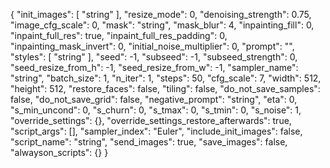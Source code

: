 {
  "init_images": [
    "string"
  ],
  "resize_mode": 0,
  "denoising_strength": 0.75,
  "image_cfg_scale": 0,
  "mask": "string",
  "mask_blur": 4,
  "inpainting_fill": 0,
  "inpaint_full_res": true,
  "inpaint_full_res_padding": 0,
  "inpainting_mask_invert": 0,
  "initial_noise_multiplier": 0,
  "prompt": "",
  "styles": [
    "string"
  ],
  "seed": -1,
  "subseed": -1,
  "subseed_strength": 0,
  "seed_resize_from_h": -1,
  "seed_resize_from_w": -1,
  "sampler_name": "string",
  "batch_size": 1,
  "n_iter": 1,
  "steps": 50,
  "cfg_scale": 7,
  "width": 512,
  "height": 512,
  "restore_faces": false,
  "tiling": false,
  "do_not_save_samples": false,
  "do_not_save_grid": false,
  "negative_prompt": "string",
  "eta": 0,
  "s_min_uncond": 0,
  "s_churn": 0,
  "s_tmax": 0,
  "s_tmin": 0,
  "s_noise": 1,
  "override_settings": {},
  "override_settings_restore_afterwards": true,
  "script_args": [],
  "sampler_index": "Euler",
  "include_init_images": false,
  "script_name": "string",
  "send_images": true,
  "save_images": false,
  "alwayson_scripts": {}
}


